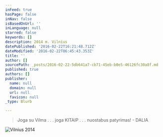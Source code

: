 ```yaml
---
inFeed: true
hasPage: false
inNav: false
isBasedOnUrl: ''
inLanguage: null
starred: false
keywords: []
description: 2014 m. Vilnius
datePublished: '2016-02-22T16:21:48.712Z'
dateModified: '2016-02-22T06:45:43.353Z'
title: ''
author: []
sourcePath: _posts/2016-02-22-5db641a7-cb71-45eb-b0e5-46126fc30a8f.md
published: true
authors: []
publisher:
  name: null
  domain: null
  url: null
  favicon: null
_type: Blurb

---
```

> Joga su Vilma . . . joga KITAIP . . . nuostabus patyrimas! - DALIA

![Vilnius 2014](https://s3-us-west-2.amazonaws.com/the-grid-img/p/1e4b0cef48b201c2b4bec88b7db5b11deb6df03e.jpg)